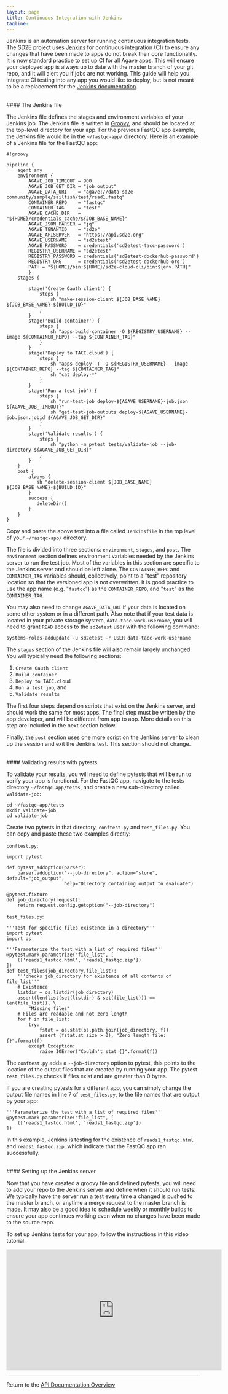```yaml
---
layout: page
title: Continuous Integration with Jenkins
tagline:
---
```


Jenkins is an automation server for running continuous integration tests. The
SD2E project uses [Jenkins](http://jenkins.sd2e.org/) for continuous integration
(CI) to ensure any changes that have been made to apps do not break their core
functionality. It is now standard practice to set up CI for all Agave apps. This
will ensure your deployed app is always up to date with the master branch of
your git repo, and it will alert you if jobs are not working. This guide will
help you integrate CI testing into any app you would like to deploy, but is not
meant to be a replacement for the
[Jenkins documentation](https://jenkins.io/doc/).



<br>
#### The Jenkins file

The Jenkins file defines the stages and environment variables of your Jenkins
job. The Jenkins file is written in [Groovy](http://groovy-lang.org/), and
should be located at the top-level directory for your app. For the previous
FastQC app example, the Jenkins file would be in the `~/fastqc-app/` directory.
Here is an example of a Jenkins file for the FastQC app:

```
#!groovy

pipeline {
    agent any
    environment {
        AGAVE_JOB_TIMEOUT = 900
        AGAVE_JOB_GET_DIR = "job_output"
        AGAVE_DATA_URI    = "agave://data-sd2e-community/sample/sailfish/test/read1.fastq"
        CONTAINER_REPO    = "fastqc"
        CONTAINER_TAG     = "test"
        AGAVE_CACHE_DIR   = "${HOME}/credentials_cache/${JOB_BASE_NAME}"
        AGAVE_JSON_PARSER = "jq"
        AGAVE_TENANTID    = "sd2e"
        AGAVE_APISERVER   = "https://api.sd2e.org"
        AGAVE_USERNAME    = "sd2etest"
        AGAVE_PASSWORD    = credentials('sd2etest-tacc-password')
        REGISTRY_USERNAME = "sd2etest"
        REGISTRY_PASSWORD = credentials('sd2etest-dockerhub-password')
        REGISTRY_ORG      = credentials('sd2etest-dockerhub-org')
        PATH = "${HOME}/bin:${HOME}/sd2e-cloud-cli/bin:${env.PATH}"
        }
    stages {

        stage('Create Oauth client') {
            steps {
                sh "make-session-client ${JOB_BASE_NAME} ${JOB_BASE_NAME}-${BUILD_ID}"
            }
        }
        stage('Build container') {
            steps {
                sh "apps-build-container -O ${REGISTRY_USERNAME} --image ${CONTAINER_REPO} --tag ${CONTAINER_TAG}"
            }
        }
        stage('Deploy to TACC.cloud') {
            steps {
                sh "apps-deploy -T -O ${REGISTRY_USERNAME} --image ${CONTAINER_REPO} --tag ${CONTAINER_TAG}"
                sh "cat deploy-*"
            }
        }
        stage('Run a test job') {
            steps {
                sh "run-test-job deploy-${AGAVE_USERNAME}-job.json ${AGAVE_JOB_TIMEOUT}"
                sh "get-test-job-outputs deploy-${AGAVE_USERNAME}-job.json.jobid ${AGAVE_JOB_GET_DIR}"
            }
        }
        stage('Validate results') {
            steps {
                sh "python -m pytest tests/validate-job --job-directory ${AGAVE_JOB_GET_DIR}"
            }
        }
    }
    post {
        always {
           sh "delete-session-client ${JOB_BASE_NAME} ${JOB_BASE_NAME}-${BUILD_ID}"
        }
        success {
           deleteDir()
        }
    }
}

```

Copy and paste the above text into a file called `Jenkinsfile` in the top level
of your `~/fastqc-app/` directory.

The file is divided into three sections: `environment`, `stages`, and `post`.
The `environment` section defines environment variables needed by the Jenkins
server to run the test job. Most of the variables in this section are specific
to the Jenkins server and should be left alone. The `CONTAINER_REPO` and
`CONTAINER_TAG` variables should, collectively, point to a "test" repository
location so that the versioned app is not overwritten. It is good practice to
use the app name (e.g. "`fastqc`") as the `CONTAINER_REPO`, and "`test`" as the
`CONTAINER_TAG`.

You may also need to change `AGAVE_DATA_URI` if your data is located on some
other system or in a different path. Also note that if your test data is located
in your private storage system, `data-tacc-work-username`, you will need to grant
`READ` access to the `sd2etest` user with the following command:

```
systems-roles-addupdate -u sd2etest -r USER data-tacc-work-username
```

The `stages` section of the Jenkins file will also remain largely unchanged. You
will typically need the following sections:
1. `Create Oauth client`
2. `Build container`
3. `Deploy to TACC.cloud`
4. `Run a test job`, and
5. `Validate results`

The first four steps depend on scripts that exist on the Jenkins server, and
should work the same for most apps. The final step must be written by the app
developer, and will be different from app to app. More details on this step are
included in the next section below.

Finally, the `post` section uses one more script on the Jenkins server to clean
up the session and exit the Jenkins test. This section should not change.

<br>
#### Validating results with pytests

To validate your results, you will need to define pytests that will be run to
verify your app is functional. For the FastQC app, navigate to the tests
directory `~/fastqc-app/tests`, and create a new sub-directory called
`validate-job`:
```
cd ~/fastqc-app/tests
mkdir validate-job
cd validate-job
```

Create two pytests in that directory, `conftest.py` and `test_files.py`. You can
copy and paste these two examples directly:

`conftest.py`:
```
import pytest

def pytest_addoption(parser):
    parser.addoption("--job-directory", action="store", default="job_output",
                     help="Directory containing output to evaluate")

@pytest.fixture
def job_directory(request):
    return request.config.getoption("--job-directory")
```

`test_files.py`:
```
'''Test for specific files existence in a directory'''
import pytest
import os

'''Parameterize the test with a list of required files'''
@pytest.mark.parametrize("file_list", [
    (['reads1_fastqc.html', 'reads1_fastqc.zip'])
])
def test_files(job_directory,file_list):
    '''checks job_directory for existence of all contents of file_list'''
    # Existence
    listdir = os.listdir(job_directory)
    assert(len(list(set(listdir) & set(file_list))) == len(file_list)), \
        "Missing files"
    # Files are readable and not zero length
    for f in file_list:
        try:
            fstat = os.stat(os.path.join(job_directory, f))
            assert (fstat.st_size > 0), "Zero length file: {}".format(f)
        except Exception:
            raise IOError("Couldn't stat {}".format(f))
```

The `conftest.py` adds a `--job-directory` option to pytest, this points to the
location of the output files that are created by running your app. The pytest
`test_files.py` checks if files exist and are greater than 0 bytes.

If you are creating pytests for a different app, you can simply change the output
file names in line 7 of `test_files.py`, to the file names that are output by your app:

```
'''Parameterize the test with a list of required files'''
@pytest.mark.parametrize("file_list", [
    (['reads1_fastqc.html', 'reads1_fastqc.zip'])
])
```
In this example, Jenkins is testing for the existence of `reads1_fastqc.html`
and `reads1_fastqc.zip`, which indicate that the FastQC app ran successfully.

<br>
#### Setting up the Jenkins server

Now that you have created a groovy file and defined pytests, you will need to
add your repo to the Jenkins server and define when it should run tests. We
typically have the server run a test every time a changed is pushed to the
master branch, or anytime a merge request to the master branch is made. It may
also be a good idea to schedule weekly or monthly builds to ensure your app
continues working even when no changes have been made to the source repo.

To set up Jenkins tests for your app, follow the instructions in this video tutorial:

<iframe width="560" height="315" src="https://www.youtube.com/embed/XfhgGZ0CAPw" frameborder="0" allow="autoplay; encrypted-media" allowfullscreen></iframe>


---
Return to the [API Documentation Overview](../index.md)

